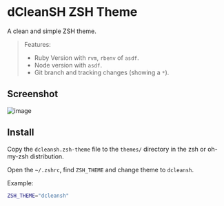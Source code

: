# dCleanSH ZSH Theme

A clean and simple ZSH theme.

> Features:
>
> - Ruby Version with `rvm`, `rbenv` of `asdf`.
> - Node version with `asdf`.
> - Git branch and tracking changes (showing a `*`).

## Screenshot

![image](https://user-images.githubusercontent.com/5846823/89652133-65f05080-d89b-11ea-9e09-5fb65b83cb05.png)

## Install

Copy the `dcleansh.zsh-theme` file to the `themes/` directory in the zsh or oh-my-zsh distribution.

Open the `~/.zshrc`, find `ZSH_THEME` and change theme to `dcleansh`.

Example:

```sh
ZSH_THEME="dcleansh"
```
